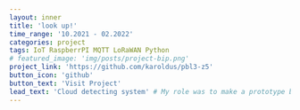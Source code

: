 ```yaml
---
layout: inner
title: 'look up!'
time_range: '10.2021 - 02.2022'
categories: project
tags: IoT RaspberrPI MQTT LoRaWAN Python
# featured_image: 'img/posts/project-bip.png'
project_link: 'https://github.com/karoldus/pbl3-z5'
button_icon: 'github'
button_text: 'Visit Project'
lead_text: 'Cloud detecting system' # My role was to make a prototype based on Arduino, IR sensor and display.'
---
```


